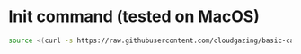 # Init command (tested on MacOS)

```bash
source <(curl -s https://raw.githubusercontent.com/cloudgazing/basic-cargo-init/main/osx_init.sh)
```

